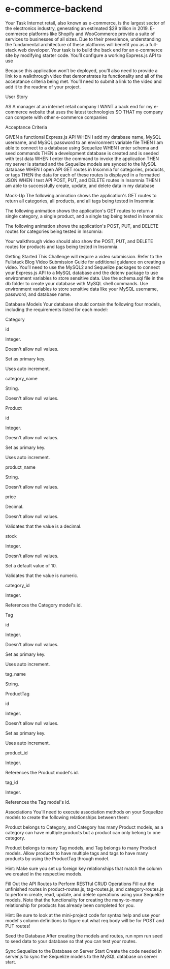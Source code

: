 # e-commerce-backend

Your Task
Internet retail, also known as e-commerce, is the largest sector of the electronics industry, generating an estimated $29 trillion in 2019. E-commerce platforms like Shopify and WooCommerce provide a suite of services to businesses of all sizes. Due to their prevalence, understanding the fundamental architecture of these platforms will benefit you as a full-stack web developer.
Your task is to build the back end for an e-commerce site by modifying starter code. You’ll configure a working Express.js API to use

Because this application won’t be deployed, you’ll also need to provide a link to a walkthrough video that demonstrates its functionality and all of the acceptance criteria being met. You’ll need to submit a link to the video and add it to the readme of your project.

User Story

AS A manager at an internet retail company
I WANT a back end for my e-commerce website that uses the latest technologies
SO THAT my company can compete with other e-commerce companies



Acceptance Criteria

GIVEN a functional Express.js API
WHEN I add my database name, MySQL username, and MySQL password to an environment variable file
THEN I am able to connect to a database using Sequelize
WHEN I enter schema and seed commands
THEN a development database is created and is seeded with test data
WHEN I enter the command to invoke the application
THEN my server is started and the Sequelize models are synced to the MySQL database
WHEN I open API GET routes in Insomnia for categories, products, or tags
THEN the data for each of these routes is displayed in a formatted JSON
WHEN I test API POST, PUT, and DELETE routes in Insomnia
THEN I am able to successfully create, update, and delete data in my database



Mock-Up
The following animation shows the application's GET routes to return all categories, all products, and all tags being tested in Insomnia:

The following animation shows the application's GET routes to return a single category, a single product, and a single tag being tested in Insomnia:

The following animation shows the application's POST, PUT, and DELETE routes for categories being tested in Insomnia:

Your walkthrough video should also show the POST, PUT, and DELETE routes for products and tags being tested in Insomnia.

Getting Started
This Challenge will require a video submission. Refer to the Fullstack Blog Video Submission Guide for additional guidance on creating a video.
You’ll need to use the MySQL2 and Sequelize packages to connect your Express.js API to a MySQL database and the dotenv package to use environment variables to store sensitive data.
Use the schema.sql file in the db folder to create your database with MySQL shell commands. Use environment variables to store sensitive data like your MySQL username, password, and database name.

Database Models
Your database should contain the following four models, including the requirements listed for each model:


Category


id


Integer.


Doesn't allow null values.


Set as primary key.


Uses auto increment.




category_name


String.


Doesn't allow null values.






Product


id


Integer.


Doesn't allow null values.


Set as primary key.


Uses auto increment.




product_name


String.


Doesn't allow null values.




price


Decimal.


Doesn't allow null values.


Validates that the value is a decimal.




stock


Integer.


Doesn't allow null values.


Set a default value of 10.


Validates that the value is numeric.




category_id


Integer.


References the Category model's id.






Tag


id


Integer.


Doesn't allow null values.


Set as primary key.


Uses auto increment.




tag_name

String.





ProductTag


id


Integer.


Doesn't allow null values.


Set as primary key.


Uses auto increment.




product_id


Integer.


References the Product model's id.




tag_id


Integer.


References the Tag model's id.







Associations
You'll need to execute association methods on your Sequelize models to create the following relationships between them:


Product belongs to Category, and Category has many Product models, as a category can have multiple products but a product can only belong to one category.


Product belongs to many Tag models, and Tag belongs to many Product models. Allow products to have multiple tags and tags to have many products by using the ProductTag through model.



Hint: Make sure you set up foreign key relationships that match the column we created in the respective models.


Fill Out the API Routes to Perform RESTful CRUD Operations
Fill out the unfinished routes in product-routes.js, tag-routes.js, and category-routes.js to perform create, read, update, and delete operations using your Sequelize models.
Note that the functionality for creating the many-to-many relationship for products has already been completed for you.

Hint: Be sure to look at the mini-project code for syntax help and use your model's column definitions to figure out what req.body will be for POST and PUT routes!


Seed the Database
After creating the models and routes, run npm run seed to seed data to your database so that you can test your routes.

Sync Sequelize to the Database on Server Start
Create the code needed in server.js to sync the Sequelize models to the MySQL database on server start.